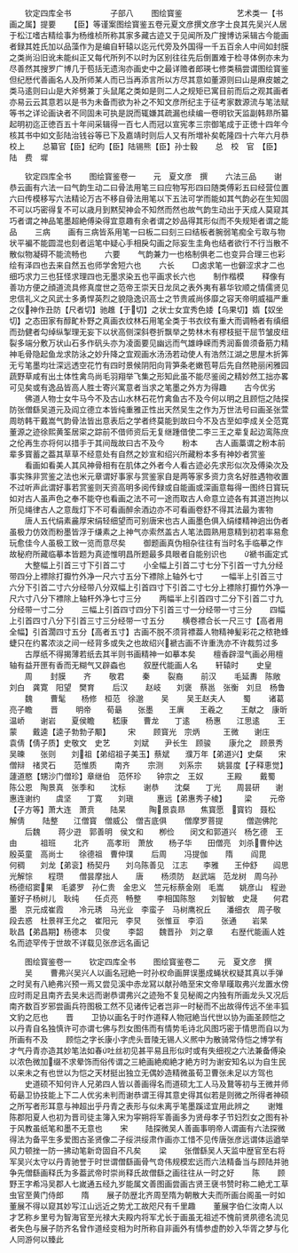 <!-- { "loadSidebar": true } -->
　　钦定四库全书　　　　　子部八
　　图绘寳鉴　　　　　　　艺术类一【书画之属】提要
　　【臣】等谨案图绘寳鉴五卷元夏文彦撰文彦字士良其先吴兴人居于松江嗜古精绘事为杨维桢所称其家多藏古迹又于见闻所及广搜博访采辑古今能画者録其姓氏加以品藻作为是编自轩辕以迄元代旁及外国得一千五百余人中间如封膜之类尚沿旧讹未能纠正又每代所列不以时为区别往往先后倒置难于检寻体例亦未为尽善然其搜罗广博几于苞括无遗洵亦画史中之最详赡者郎瑛七修类稿尝谓图绘寳鉴但纪厯代善画名人及所师某人而已当再添言所以方尽其意如董源则曰山是麻皮皴之类马逺则曰山是大斧劈兼丁头鼠尾之类如是则二人之规矩已寓目前而后之观其画者亦易云云其意若以是书为未备而欲为补之不知文彦所纪主于征考家数源流与笔法赋等书之详论画诀者不同固未可执是説而辄嫌其疏漏也续编一卷明钦天监副韩昻所纂起明初迄正徳百五十年间采辑得一百七人而冠以宣宪孝三宗御笔成于正徳十四年今核其书中如文彭陆治钱谷等已下及嘉靖时则后人又有所増补矣乾隆四十六年六月恭校上
　　总纂官【臣】纪昀【臣】陆锡熊【臣】孙士毅
　　总　校　官　【臣】　陆　费　墀

　　钦定四库全书
　　图绘寳鉴卷一
　　元　夏文彦　撰
　　六法三品
　　谢恭云画有六法一曰气韵生动二曰骨法用笔三曰应物写形四曰随类傅彩五曰经营位置六曰传模移写六法精论万古不移自骨法用笔以下五法可学而能如其气韵必在生知固不可以巧密得复不可以歳月到黙契神会不知然而然也故气韵生动出于天成人莫窥其巧者谓之神品笔墨超絶傅染得宜意趣有余者谓之妙品得其形似而不失规矩者谓之能品
　　三病
　　画有三病皆系用笔一曰板二曰刻三曰结板者腕弱笔痴全亏取与物状平褊不能圆混也刻者运笔中疑心手相戾勾画之际妄生圭角也结者欲行不行当散不散似物凝碍不能流畅也
　　六要
　　气韵兼力一也格制俱老二也变异合理三也彩绘有泽四也去来自然五也师学舍短六也
　　六长
　　□卤求笔一也僻涩求才二也细巧求力三也狂怪求理四也无墨求染五也平画求长六也
　　制作楷模
　　释像有善功方便之顔道流具修真度世之范帝王崇天日龙凤之表外夷有慕华钦顺之情儒贤见忠信礼义之风武士多勇悍英烈之貌隐逸识高士之节贵戚尚侈靡之容天帝明威福严重之仪神作丑防【尺者切】驰趡【于切】之状士女宜秀色婑【乌果切】媠【奴坐切】之态田家有醇甿朴野之真画衣纹林石用笔全类于书衣纹有重大而调畅者有缜细而劲健者勾绰纵掣理无妄下以状高侧深斜卷折飘举之势林木有樛枝挺干屈节皱皮纽裂多端分敷万状山石多作矾头亦为凌面要见幽远而气雄峥嵘而秀润畜兽须备筋力精神毛骨隐起鱼龙求防泳之妙升降之宜观画水汤汤若动使人有浩然江湖之思屋木折筭无亏笔墨均壮深远透空花竹有四时景候阴阳向背笋条老嫩苞萼后先自然艳丽闲雅园蔬野草咸有出土体性禽鸟尚毛羽翔举飞集之形知此虽不能尽鉴阅之精妙然工拙亦畧可见矣或有逸品皆高人胜士寄兴寓意者当求之笔墨之外方为得趣
　　古今优劣
　　佛道人物士女牛马今不及古山水林石花竹禽鱼古不及今何以明之且顾恺之陆探防张僧繇吴道元及阎立德立本皆纯重雅正性出天然吴生之作为万世法号曰画圣张萱周昉韩干戴嵩气韵骨法皆出意表后之学者终莫能到故曰今不及古至如李成关仝范寛董源之迹徐熙黄筌居寀之踪前不借师资后无复继踵借使二李三王之辈复起边鸾陈庶之伦再生亦将何以措手于其间哉故曰古不及今
　　粉本
　　古人画藁谓之粉本前辈多寳蓄之葢其草草不经意处有自然之妙宣和绍兴所藏粉本多有神妙者赏鉴
　　看画如看美人其风神骨相有在肌体之外者今人看古迹必先求形似次及傅染次及事实殊非赏鉴之法也米元章谓好事家与赏鉴家自是两等家多资力贪名好胜遇物收置不过听声此谓好事若赏鉴则天资高明多阅传録或自能画或深画意每得一图终日寳玩如对古人虽声色之奉不能夺也看画之法不可一途而取古人命意立迹各有其道岂拘以所见绳律古人之意哉灯下不可看画醉余酒边亦不可看画卷舒不得其法最为害物
　　唐人五代绢素麄厚宋绢轻细望而可别唐宋也古人画墨色俱入绢缕精神逈出伪者虽极力仿效而粉墨皆浮于缣素之上神气亦索然盖古人笔法圆熟用意精到初若率易愈玩愈佳今人虽极工致一览而意尽矣
　　御题画真伪相杂往往有当时名手临摹之作故秘府所藏临摹本皆题为真迹惟明昌所题最多具眼者自能别识也
　　褫书画定式
　　大整幅上引首三寸下引首二寸
　　小全幅上引首二寸七分下引首一寸九分经带四分上褾除打擫竹外净一尺六寸五分下褾除上轴外七寸
　　一幅半上引首三寸六分下引首二寸六分经带八分双幅上引首四寸下引首二寸七分上褾除打擫竹外净一尺六寸八分下褾除上轴杆外净七寸三分
　　两幅半上引首四寸二分下引首二寸九分经带一寸二分
　　三幅上引首四寸四分下引首三寸一分经带一寸三分
　　四幅上引首四寸八分下引首三寸三分经带一寸五分
　　横卷褾合长一尺三寸【高者用全幅】引首濶四寸五分【高者五寸】古画不脱不须背褾葢人物精神髪彩花之秾艳蜂蜨只在约畧浓淡之间一经背多或失之也故绍兴褫古画不许重洗亦不许裁剪过多
　　古厚纸不得揭薄若纸去其半则书画精神一如摹本矣
　　檀香辟湿气画必用檀轴有益开匣有香而无糊气又辟螙也
　　叙歴代能画人名
　　轩辕时
　　史皇
　　周
　　封膜
　　齐
　　敬君
　　秦
　　裂裔
　　前汉
　　毛延夀　陈敞　刘白　龚寛　阳望　樊育
　　后汉
　　赵岐　　刘褒　蔡邕　张衡　刘旦　杨鲁
　　魏
　　曹髦　　杨修　桓范　徐邈
　　吴
　　吴王赵夫人
　　蜀
　　诸葛亮子瞻
　　晋
　　明帝　　荀朂　　张墨　　王廙　　王羲之
　　王献之　康昕　　温峤　　谢岩　　夏侯瞻
　　嵇康　　曹龙　　丁逺　　杨惠　　江思逺
　　王蒙　　戴逵【逵子勃勃子颙】
　　宋
　　顾寳光　宗炳　　　王微　　谢庄　　袁倩【倩子质】史敬文　史艺　　　刘斌　　尹长生　顾骏
　　康允之　顾景秀　　吴暕　　张则　　刘祖【弟绍祖子美玉】蔡斌　　濮万年【弟道兴】史粲　　宋僧辩　禇灵石
　　范惟质
　　南齐
　　宗测　　刘系宗　　姚昙度【子释恵觉】　　蘧道愍【甥沙门僧珍】章继伯　范怀珍　　钟宗之　王奴　　　王殿
　　戴蜀　　陈公恩　陶景真　张季和　　沈标
　　谢恭　　沈粲　　丁光　　周昙研　　谢惠连谢约　　虞坚　　丁寛　　刘瑱　　　惠远【弟惠秀子棱】
　　梁
　　元帝【子方等】萧大连　萧贲　　陆杲　　　陶景袁昻　　焦寳愿　寳钧　聂松　　　解倩
　　陆整　　江僧寳　僧威公　僧吉底俱
　　僧摩罗菩提　　　僧迦佛陀
　　后魏
　　蒋少逰　郭善明　侯文和　　栁俭　　闵文和郭道兴　杨乞德　王由　　　祖班
　　北齐
　　高孝珩　萧放　　杨子华　　田僧亮　刘杀曹仲达　殷英童　高尚士　　徐德祖　曹仲璞
　　后周
　　冯提伽
　　隋
　　阎毘　　何稠　　刘龙【弟衮】杨契丹　　刘乌陈善见　江志　　李雅　　王仲舒　　阎思光解悰　　程瓒　　僧昙摩拙人
　　唐
　　杨须防　赵武端　范龙树　周乌孙　杨德绍窦果　毛婆罗　孙仁贵　金忠义　竺元标蔡金刚　毛嵩　　姚彦山　程逊　　董好子杨树儿　耿纯　　任贞亮　畅整　　李相国陈慤　　刘智敏　史晟　　何君墨　京元成崔霞　　冷元琇　马光业　李蛮子　马树鹰祝丘　　潘细衣　周子敬　段去惑　杜景祥王允之　崔阳元　李炅　　张惟亘　李滔
　　张通　　岩杲　　耿昌【弟昌期】杨德本　贝俊
　　李韶　　魏晋孙　刘之章
　　右歴代能画人姓名而迹罕传于世故不详载见张彦远名画记

　　图绘寳鉴卷一
　　钦定四库全书
　　图绘寳鉴卷二
　　元　夏文彦　撰
　　吴
　　曹弗兴吴兴人以画名冠絶一时孙权命画屏误墨成蝇状权疑其真以手弹之时吴有八絶弗兴预一焉又尝见溪中赤龙冩以献孙皓至宋文帝旱暵取弗兴龙置水傍应时雨足且南齐去吴未远而谢恭谓弗兴之迹殆不复见秘阁之内独有所画龙头又况后南齐数百岁邪尝画兵符图极工然不见诸传记者岂非一时秘而不出故得传远不坐丰狐文豹之厄也
　　晋
　　卫协以画名于时作道释人物冠絶当代世以协为画圣顾恺之以丹青自名独慎许可亦谓七佛与烈女图伟而有情势毛诗北风图巧密于情思而自以为所画有不及
　　顾恺之字长康小字虎头晋陵无锡人义熈中为散骑常侍恺之博学有才气丹青亦造其妙笔法如春吐丝初见甚平易且形似时或有失细视之六法兼备傅染以浓色微加缀不求晕饰而俗传谓之三絶画絶痴絶才絶方时为谢安知名以为自生民以来未之有也世以为恺之天材挺出独立无偶妙造精微虽荀卫曹张未足以方驾也
　　史道硕不知何许人兄弟四人皆以善画得名而道硕尢工人马及鵞等初与王微并师荀朂卫协技能上下二人优劣未判而谢恭谓王得其意史得其似若是则微之所得者神硕之所写者形耳意与神超出乎丹青之表形与似未离乎笔墨蹊迳宜用此辨之
　　谢雉陈郡阳夏人也初为晋司徒主簿入宋为寜朔将军善画多为贤母孝子节妇烈女之图有补于风教虽纸笔和墨不无意也
　　宋
　　陆探微吴人善画事明帝人谓画有六法探微得法为备平生多爱图古圣贤像二子绥洪绥肃作画亦工惜不见传唐张彦远谓体运遒举风力顿挫一防一拂动笔新竒固自不凡矣
　　梁
　　张僧繇吴人天监中歴官至右将军吴兴太守以丹青驰誉于时世谓僧繇画骨气竒伟规模宏远而六法精备当与顾陆并驰争先僧繇画释氏为多葢武帝时崇尚释氏故僧繇之画往往从一时之好
　　陈
　　顾野王字希冯吴郡人七嵗通五经九岁能属文善图画尝画古贤王襃书赞时称二絶尤工草虫官至黄门侍郎
　　隋
　　展子防歴北齐周至隋为朝散大夫而所画台阁虽一时如董展不得以窥其妙写江山远近之势尤工故咫尺有千里趣
　　董展字伯仁汝南人以才艺称乡里号为智海官至光禄大夫殿内将军尤长于画虽无祖述不愧前贤夙德名流见者失色与展子防齐名曾作道经变相为时所称自非画外有情参虚酌妙入华胥之梦与化人同游何以臻此
